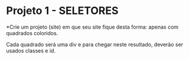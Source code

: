 # Projeto 1 - SELETORES

*Crie um projeto (site) em que seu site fique desta forma: apenas com quadrados coloridos.

Cada quadrado será uma div e para chegar neste resultado, deverão ser usados classes e id.

